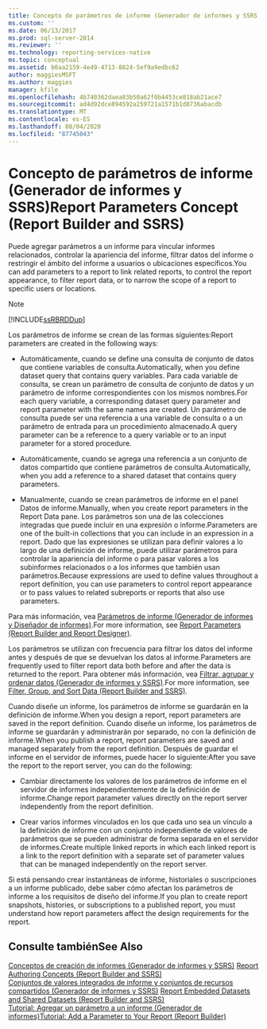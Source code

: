 ```yaml
---
title: Concepto de parámetros de informe (Generador de informes y SSRS) | Microsoft Docs
ms.custom: ''
ms.date: 06/13/2017
ms.prod: sql-server-2014
ms.reviewer: ''
ms.technology: reporting-services-native
ms.topic: conceptual
ms.assetid: b0aa2159-4e49-4713-8824-5ef9a9edbc62
author: maggiesMSFT
ms.author: maggies
manager: kfile
ms.openlocfilehash: 4b740362daea83b50a62f0b4453ce818ab21ace7
ms.sourcegitcommit: ad4d92dce894592a259721a1571b1d8736abacdb
ms.translationtype: MT
ms.contentlocale: es-ES
ms.lasthandoff: 08/04/2020
ms.locfileid: "87745043"
---
```

# <a name="report-parameters-concept-report-builder-and-ssrs"></a><span data-ttu-id="94568-102">Concepto de parámetros de informe (Generador de informes y SSRS)</span><span class="sxs-lookup"><span data-stu-id="94568-102">Report Parameters Concept (Report Builder and SSRS)</span></span>
  <span data-ttu-id="94568-103">Puede agregar parámetros a un informe para vincular informes relacionados, controlar la apariencia del informe, filtrar datos del informe o restringir el ámbito del informe a usuarios o ubicaciones específicos.</span><span class="sxs-lookup"><span data-stu-id="94568-103">You can add parameters to a report to link related reports, to control the report appearance, to filter report data, or to narrow the scope of a report to specific users or locations.</span></span>  
  
> [!NOTE]  
>  [!INCLUDE[ssRBRDDup](../../includes/ssrbrddup-md.md)]  
  
 <span data-ttu-id="94568-104">Los parámetros de informe se crean de las formas siguientes:</span><span class="sxs-lookup"><span data-stu-id="94568-104">Report parameters are created in the following ways:</span></span>  
  
-   <span data-ttu-id="94568-105">Automáticamente, cuando se define una consulta de conjunto de datos que contiene variables de consulta.</span><span class="sxs-lookup"><span data-stu-id="94568-105">Automatically, when you define dataset query that contains query variables.</span></span> <span data-ttu-id="94568-106">Para cada variable de consulta, se crean un parámetro de consulta de conjunto de datos y un parámetro de informe correspondientes con los mismos nombres.</span><span class="sxs-lookup"><span data-stu-id="94568-106">For each query variable, a corresponding dataset query parameter and report parameter with the same names are created.</span></span> <span data-ttu-id="94568-107">Un parámetro de consulta puede ser una referencia a una variable de consulta o a un parámetro de entrada para un procedimiento almacenado.</span><span class="sxs-lookup"><span data-stu-id="94568-107">A query parameter can be a reference to a query variable or to an input parameter for a stored procedure.</span></span>  
  
-   <span data-ttu-id="94568-108">Automáticamente, cuando se agrega una referencia a un conjunto de datos compartido que contiene parámetros de consulta.</span><span class="sxs-lookup"><span data-stu-id="94568-108">Automatically, when you add a reference to a shared dataset that contains query parameters.</span></span>  
  
-   <span data-ttu-id="94568-109">Manualmente, cuando se crean parámetros de informe en el panel Datos de informe.</span><span class="sxs-lookup"><span data-stu-id="94568-109">Manually, when you create report parameters in the Report Data pane.</span></span> <span data-ttu-id="94568-110">Los parámetros son una de las colecciones integradas que puede incluir en una expresión o informe.</span><span class="sxs-lookup"><span data-stu-id="94568-110">Parameters are one of the built-in collections that you can include in an expression in a report.</span></span> <span data-ttu-id="94568-111">Dado que las expresiones se utilizan para definir valores a lo largo de una definición de informe, puede utilizar parámetros para controlar la apariencia del informe o para pasar valores a los subinformes relacionados o a los informes que también usan parámetros.</span><span class="sxs-lookup"><span data-stu-id="94568-111">Because expressions are used to define values throughout a report definition, you can use parameters to control report appearance or to pass values to related subreports or reports that also use parameters.</span></span>  
  
 <span data-ttu-id="94568-112">Para más información, vea [Parámetros de informe &#40;Generador de informes y Diseñador de informes&#41;](report-parameters-report-builder-and-report-designer.md).</span><span class="sxs-lookup"><span data-stu-id="94568-112">For more information, see [Report Parameters &#40;Report Builder and Report Designer&#41;](report-parameters-report-builder-and-report-designer.md).</span></span>  
  
 <span data-ttu-id="94568-113">Los parámetros se utilizan con frecuencia para filtrar los datos del informe antes y después de que se devuelvan los datos al informe.</span><span class="sxs-lookup"><span data-stu-id="94568-113">Parameters are frequently used to filter report data both before and after the data is returned to the report.</span></span> <span data-ttu-id="94568-114">Para obtener más información, vea [Filtrar, agrupar y ordenar datos &#40;Generador de informes y SSRS&#41;](filter-group-and-sort-data-report-builder-and-ssrs.md).</span><span class="sxs-lookup"><span data-stu-id="94568-114">For more information, see [Filter, Group, and Sort Data &#40;Report Builder and SSRS&#41;](filter-group-and-sort-data-report-builder-and-ssrs.md).</span></span>  
  
 <span data-ttu-id="94568-115">Cuando diseñe un informe, los parámetros de informe se guardarán en la definición de informe.</span><span class="sxs-lookup"><span data-stu-id="94568-115">When you design a report, report parameters are saved in the report definition.</span></span> <span data-ttu-id="94568-116">Cuando diseñe un informe, los parámetros de informe se guardarán y administrarán por separado, no con la definición de informe.</span><span class="sxs-lookup"><span data-stu-id="94568-116">When you publish a report, report parameters are saved and managed separately from the report definition.</span></span> <span data-ttu-id="94568-117">Después de guardar el informe en el servidor de informes, puede hacer lo siguiente:</span><span class="sxs-lookup"><span data-stu-id="94568-117">After you save the report to the report server, you can do the following:</span></span>  
  
-   <span data-ttu-id="94568-118">Cambiar directamente los valores de los parámetros de informe en el servidor de informes independientemente de la definición de informe.</span><span class="sxs-lookup"><span data-stu-id="94568-118">Change report parameter values directly on the report server independently from the report definition.</span></span>  
  
-   <span data-ttu-id="94568-119">Crear varios informes vinculados en los que cada uno sea un vínculo a la definición de informe con un conjunto independiente de valores de parámetros que se pueden administrar de forma separada en el servidor de informes.</span><span class="sxs-lookup"><span data-stu-id="94568-119">Create multiple linked reports in which each linked report is a link to the report definition with a separate set of parameter values that can be managed independently on the report server.</span></span>  
  
 <span data-ttu-id="94568-120">Si está pensando crear instantáneas de informe, historiales o suscripciones a un informe publicado, debe saber cómo afectan los parámetros de informe a los requisitos de diseño del informe.</span><span class="sxs-lookup"><span data-stu-id="94568-120">If you plan to create report snapshots, histories, or subscriptions to a published report, you must understand how report parameters affect the design requirements for the report.</span></span>  
  
## <a name="see-also"></a><span data-ttu-id="94568-121">Consulte también</span><span class="sxs-lookup"><span data-stu-id="94568-121">See Also</span></span>  
 <span data-ttu-id="94568-122">[Conceptos de creación de informes &#40;Generador de informes y SSRS&#41;](report-authoring-concepts-report-builder-and-ssrs.md) </span><span class="sxs-lookup"><span data-stu-id="94568-122">[Report Authoring Concepts &#40;Report Builder and SSRS&#41;](report-authoring-concepts-report-builder-and-ssrs.md) </span></span>  
 <span data-ttu-id="94568-123">[Conjuntos de valores integrados de informe y conjuntos de recursos compartidos &#40;Generador de informes y SSRS&#41;](../report-data/report-embedded-datasets-and-shared-datasets-report-builder-and-ssrs.md) </span><span class="sxs-lookup"><span data-stu-id="94568-123">[Report Embedded Datasets and Shared Datasets &#40;Report Builder and SSRS&#41;](../report-data/report-embedded-datasets-and-shared-datasets-report-builder-and-ssrs.md) </span></span>  
 [<span data-ttu-id="94568-124">Tutorial: Agregar un parámetro a un informe &#40;Generador de informes&#41;</span><span class="sxs-lookup"><span data-stu-id="94568-124">Tutorial: Add a Parameter to Your Report &#40;Report Builder&#41;</span></span>](../tutorial-add-a-parameter-to-your-report-report-builder.md)  
  
  
